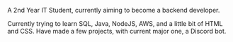 A 2nd Year IT Student, currently aiming to become a backend developer.

Currently trying to learn SQL, Java, NodeJS, AWS, and a little bit of HTML and CSS.
Have made a few projects, with current major one, a Discord bot.
